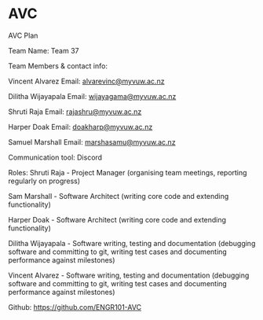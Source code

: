 # AVC
AVC Plan

Team Name: Team 37

Team Members & contact info:

Vincent Alvarez
Email: alvarevinc@myvuw.ac.nz

Dilitha Wijayapala
Email: wijayagama@myvuw.ac.nz

Shruti Raja
Email: rajashru@myvuw.ac.nz

Harper Doak
Email: doakharp@myvuw.ac.nz

Samuel Marshall
Email: marshasamu@myvuw.ac.nz

Communication tool:
Discord

Roles:
Shruti Raja - Project Manager (organising team meetings, reporting regularly on progress)

Sam Marshall - Software Architect (writing core code and extending functionality)

Harper Doak - Software Architect (writing core code and extending functionality)

Dilitha Wijayapala - Software writing, testing and documentation (debugging software and committing to git, writing test cases and documenting performance against milestones)

Vincent Alvarez - Software writing, testing and documentation (debugging software and committing to git, writing test cases and documenting performance against milestones)

Github: https://github.com/ENGR101-AVC
